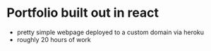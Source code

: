 # Portfolio built out in react
- pretty simple webpage deployed to a custom domain via heroku
- roughly 20 hours of work 